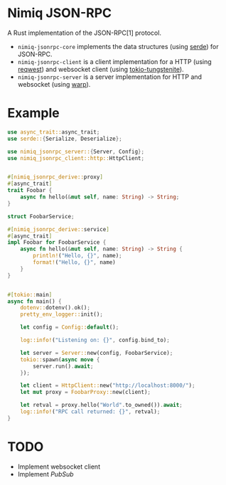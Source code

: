 # Nimiq JSON-RPC

A Rust implementation of the JSON-RPC[1] protocol.

 - `nimiq-jsonrpc-core` implements the data structures (using [serde](https://crates.io/crates/serde)) for JSON-RPC.
 - `nimiq-jsonrpc-client` is a client implementation for a HTTP (using [reqwest](https://crates.io/crates/reqwest)) and websocket client (using [tokio-tungstenite](https://crates.io/crates/tokio-tungstenite)).
 - `nimiq-jsonrpc-server` is a server implementation for HTTP and websocket (using [warp](https://crates.io/crates/warp)).

# Example

```rust
use async_trait::async_trait;
use serde::{Serialize, Deserialize};

use nimiq_jsonrpc_server::{Server, Config};
use nimiq_jsonrpc_client::http::HttpClient;


#[nimiq_jsonrpc_derive::proxy]
#[async_trait]
trait Foobar {
    async fn hello(&mut self, name: String) -> String;
}

struct FoobarService;

#[nimiq_jsonrpc_derive::service]
#[async_trait]
impl Foobar for FoobarService {
    async fn hello(&mut self, name: String) -> String {
        println!("Hello, {}", name);
        format!("Hello, {}", name)
    }
}


#[tokio::main]
async fn main() {
    dotenv::dotenv().ok();
    pretty_env_logger::init();

    let config = Config::default();

    log::info!("Listening on: {}", config.bind_to);

    let server = Server::new(config, FoobarService);
    tokio::spawn(async move {
        server.run().await;
    });

    let client = HttpClient::new("http://localhost:8000/");
    let mut proxy = FoobarProxy::new(client);

    let retval = proxy.hello("World".to_owned()).await;
    log::info!("RPC call returned: {}", retval);
}
```

# TODO

 - Implement websocket client
 - Implement *PubSub*

